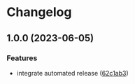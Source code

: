 # Changelog

## 1.0.0 (2023-06-05)


### Features

* integrate automated release ([62c1ab3](https://github.com/kustomhippie/minecraft/commit/62c1ab3d310f1a048b125711b9e5c71db13b73ca))

